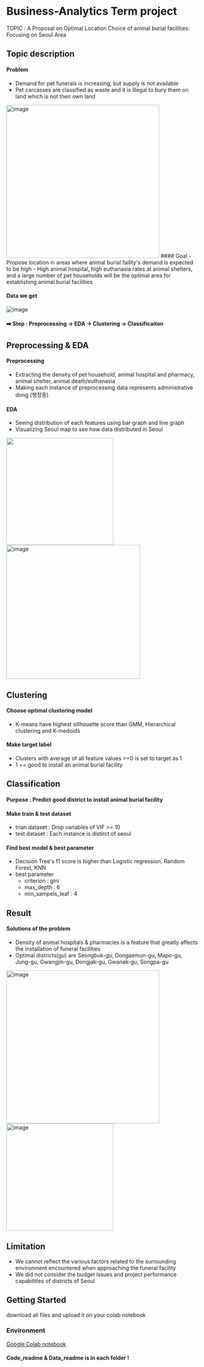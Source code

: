 # Business-Analytics Term project
TOPIC : A Proposal on Optimal Location Choice of animal burial facilities: Focusing on Seoul Area


## Topic description


#### Problem
- Demand for pet funerals is increasing, but supply is not available
- Pet carcasses are classified as waste and it is illegal to bury them on land which is not their own land
<img width="400" alt="image" src="https://user-images.githubusercontent.com/94193480/205587112-56af8046-54e8-40d0-baca-07c02e94f923.png">
#### Goal
- Propose location in areas where animal burial faility's demand is expected to be high
- High animal hospital, high euthanasia rates at animal shelters, and a large number of pet households will be the optimal area for establishing animal burial facilities

#### Data we get
![image](https://user-images.githubusercontent.com/94193480/205491656-aff76e9e-698e-4d11-976d-d0f687fc6fea.png)


#### ➡️ Step : Preprocessing -> EDA -> Clustering -> Classificaiton

## Preprocessing & EDA
#### Preprocessing
- Extracting the density of pet household, animal hospital and pharmacy, animal shelter, animal death/euthanasia
- Making each instance of preprocessing data represents administrative dong (행정동)

#### EDA
- Seeing distribution of each features using bar graph and line graph
- Visualizing Seoul map to see how data distributed in Seoul

<img src="https://user-images.githubusercontent.com/94193480/205539829-3f95345d-5c9a-4c02-9bb5-96948c0af919.png" width="280" height="280"/><img width="350" alt="image" src="https://user-images.githubusercontent.com/94193480/205582257-bade1d15-db17-4397-8f36-607a987e3eb7.png">


## Clustering
#### Choose optimal clustering model
- K-means have highest sillhouette score than GMM, Hierarchical clustering and K-medoids

#### Make target label
- Clusters with average of all feature values >=0 is set to target as 1
- 1 == good to install an animal burial facility

## Classification

#### Purpose : Predict good district to install animal burial facility

#### Make train & test dataset
- trian dataset : Drop variables of VIF >= 10
- test dataset : Each instance is distirct of seoul
#### Find best model & best parameter
- Decision Tree's f1 score is higher than Logistic regression, Random Forest, KNN
- best parameter
  - criterion : gini
  - max_depth : 6
  - min_sampels_leaf : 4

## Result

#### Solutions of the problem
- Density of animal hospitals & pharmacies is a feature that greatly affects the installation of funeral facilities
- Optimal districts(gu) are Seongbuk-gu, Dongaemun-gu, Mapo-gu, Jung-gu, Gwangjin-gu, Dongjak-gu, Gwanak-gu, Songpa-gu

<img width="400" alt="image" src="https://user-images.githubusercontent.com/94193480/205583005-fadbcdd2-06fa-4bf1-b05e-2a5f75d36de9.png"> <img width="280" alt="image" src="https://user-images.githubusercontent.com/94193480/205582976-c4b4f67e-5eb1-428f-8e69-e6d8c4077f64.png"> 

## Limitation
- We cannot reflect the various factors related to the surrounding environment encountered when approaching the funeral facility
- We did not consider the budget issues and project performance capabilities of districts of Seoul

## Getting Started
download all files and upload it on your colab notebook

### Environment
[Google Colab notebook](https://colab.research.google.com/)

#### Code_readme & Data_readme is in each folder !
